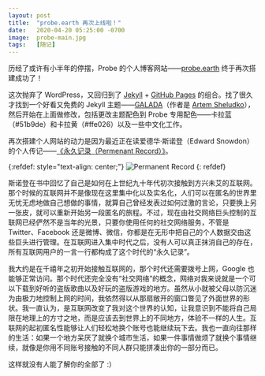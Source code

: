 ```yaml
---
layout: post
title:  "probe.earth 再次上线啦！"
date:   2020-04-20 05:25:00 -0700
image:  probe-main.jpg
tags:   [随记]
---
```

历经了或许有小半年的停摆，Probe 的个人博客网站——[probe.earth](https://probe.earth) 终于再次搭建成功了！

这次抛弃了 WordPress，又回归到了 [Jekyll](https://jekyllrb.com/) + [GitHub Pages](https://pages.github.com/) 的组合。找了很久才找到一个好看又免费的 Jekyll 主题——[GALADA](https://github.com/artemsheludko/galada)（作者是 [Artem Sheludko](https://github.com/artemsheludko)），然后开始在上面做修改，包括更改主题配色到 Probe 专用配色——卡拉蓝（#51b9de）和卡拉黄（#ffe026）以及一些中文化工作。

再次搭建个人网站的动力是因为最近正在读爱德华·斯诺登（Edward Snowdon）的个人传记——[《永久记录（Permenant Record）》](https://book.douban.com/subject/34841756/)。

{:refdef: style="text-align: center;"}
![Permanent Record]({{site.baseurl}}/img/post1/snowden.jpg)
{: refdef}

斯诺登在书中回忆了自己是如何在上世纪九十年代初次接触到方兴未艾的互联网。那个时候的互联网并不是像现在这里集中化以及实名化，人们可以在匿名的世界里无忧无虑地做自己想做的事情，就算自己曾经发表过如何过激的言论，只要换上另一张皮，就可以重新开始另一段匿名的旅程。不过，现在由社交网络巨头控制的互联网已经俨然不是当年的光景，只要你使用任何的社交网络服务，不管是 Twitter、Facebook 还是微博、微信，你都是在无形中把自己的个人数据交由这些巨头进行管理。在互联网进入集中时代之后，没有人可以真正抹消自己的存在，所有互联网用户的一言一行都构成了这个时代的“永久记录”。

我大约是在千禧年之初开始接触互联网的，那个时代还需要拨号上网，Google 也能够正常访问。那个时代还完全没有“社交网络”的概念，网络对我来说就是一个可以下载到好听的盗版歌曲以及好玩的盗版游戏的地方。虽然从小就被父母以防沉迷为由极力地控制上网的时间，我依然得以从那扇敞开的窗口瞥见了外面世界的形状。我一直认为，是互联网改变了我对这个世界的认知，让我意识到不能将自己局限在地理上的方寸之地，而是应该去到世界上的不同地方，体验不一样的人生。互联网的起初匿名性能够让人们轻松地换个账号也能继续玩下去。我也一直向往那样的生活：如果一个地方呆厌了就换个城市生活，如果一件事情做烦了就换个事情继续，就像是你用不同账号接触的不同人群只能拼凑出你的一部分而已。

这样就没有人能了解你的全部了 :）